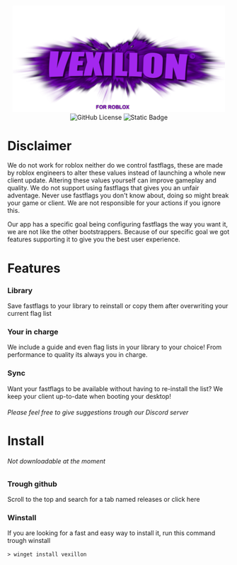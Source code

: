 <p align="center">
  <img src="https://github.com/b4phob/vexillon/raw/main/pics/vexillon.png" width="480" alt="Image">
  <br>
  <img alt="GitHub License" src="https://img.shields.io/github/license/b4phob/vexillon">
  <img alt="Static Badge" src="https://img.shields.io/badge/1.0-green?label=Version">
</p>



<h1>Disclaimer</h1>
We do not work for roblox neither do we control fastflags, these are made by roblox engineers to alter these values instead of launching a whole new client update. Altering these values yourself can improve gameplay and quality. We do not support using fastflags that gives you an unfair adventage. Never use fastflags you don't know about, doing so might break your game or client. We are not responsible for your actions if you ignore this.

Our app has a specific goal being configuring fastflags the way you want it, we are not like the other bootstrappers. Because of our specific goal we got features supporting it to give you the best user experience.

<h1>Features</h1>

### Library
<p>Save fastflags to your library to reinstall or copy them after overwriting your current flag list</p>

### Your in charge
<p>We include a guide and even flag lists in your library to your choice! From performance to quality its always you in charge.</p>

### Sync 
<p>Want your fastflags to be available without having to re-install the list? We keep your client up-to-date when booting your desktop!</p>

###### Please feel free to give suggestions trough our Discord server

<h1>Install</h1>

###### Not downloadable at the moment

### Trough github
Scroll to the top and search for a tab named releases or click here

### Winstall
If you are looking for a fast and easy way to install it, run this command trough winstall

```
> winget install vexillon
```
